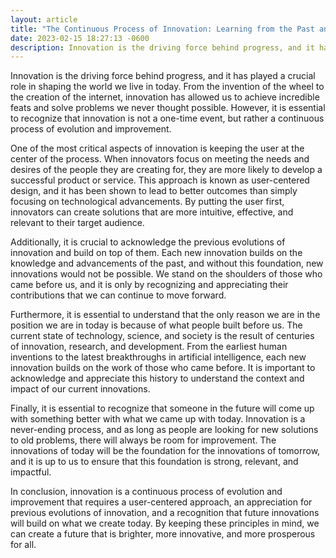 ```yaml
---
layout: article
title: "The Continuous Process of Innovation: Learning from the Past and Looking to the Future"
date: 2023-02-15 18:27:13 -0600
description: Innovation is the driving force behind progress, and it has played a crucial role in shaping the world we live in today. From the invention of the wheel to the creation of the internet, innovation 
---
```


Innovation is the driving force behind progress, and it has played a crucial role in shaping the world we live in today. From the invention of the wheel to the creation of the internet, innovation has allowed us to achieve incredible feats and solve problems we never thought possible. However, it is essential to recognize that innovation is not a one-time event, but rather a continuous process of evolution and improvement.

One of the most critical aspects of innovation is keeping the user at the center of the process. When innovators focus on meeting the needs and desires of the people they are creating for, they are more likely to develop a successful product or service. This approach is known as user-centered design, and it has been shown to lead to better outcomes than simply focusing on technological advancements. By putting the user first, innovators can create solutions that are more intuitive, effective, and relevant to their target audience.

Additionally, it is crucial to acknowledge the previous evolutions of innovation and build on top of them. Each new innovation builds on the knowledge and advancements of the past, and without this foundation, new innovations would not be possible. We stand on the shoulders of those who came before us, and it is only by recognizing and appreciating their contributions that we can continue to move forward.

Furthermore, it is essential to understand that the only reason we are in the position we are in today is because of what people built before us. The current state of technology, science, and society is the result of centuries of innovation, research, and development. From the earliest human inventions to the latest breakthroughs in artificial intelligence, each new innovation builds on the work of those who came before. It is important to acknowledge and appreciate this history to understand the context and impact of our current innovations.

Finally, it is essential to recognize that someone in the future will come up with something better with what we came up with today. Innovation is a never-ending process, and as long as people are looking for new solutions to old problems, there will always be room for improvement. The innovations of today will be the foundation for the innovations of tomorrow, and it is up to us to ensure that this foundation is strong, relevant, and impactful.

In conclusion, innovation is a continuous process of evolution and improvement that requires a user-centered approach, an appreciation for previous evolutions of innovation, and a recognition that future innovations will build on what we create today. By keeping these principles in mind, we can create a future that is brighter, more innovative, and more prosperous for all.